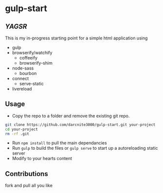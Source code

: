 gulp-start
==========

_YAGSR_
-------

This is my in-progress starting point for a simple html application using 

- gulp
- browserify/watchify
  - coffeeify
  - browserify-shim
- node-sass
  - bourbon
- connect
  - serve-static
- livereload

Usage
-----
- Copy the repo to a folder and remove the existing git repo.

```bash
git clone https://github.com/darcnite3000/gulp-start.git your-project
cd your-project
rm -rf .git
```

- Run `npm install` to pull the main dependancies
- Run `gulp` to build the files or `gulp serve` to start up a autoreloading static server
- Modify to your hearts content


Contributions
-------------
fork and pull all you like
